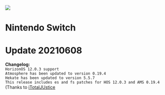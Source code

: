 <img src="https://www.hacktendo.net/images/switch.png">

# Nintendo Switch 

# Update 20210608

<b>Changelog:</b>
<br/>
```HorizonOS 12.0.3 support```<br/>
```Atmosphere has been updated to version 0.19.4```<br/>
```Hekate has been updated to version 5.5.7```<br/>
```This release includes es and fs patches for HOS 12.0.3 and AMS 0.19.4``` (Thanks to <a href="https://github.com/ITotalJustice">iTotalJUstice</a><br/>

